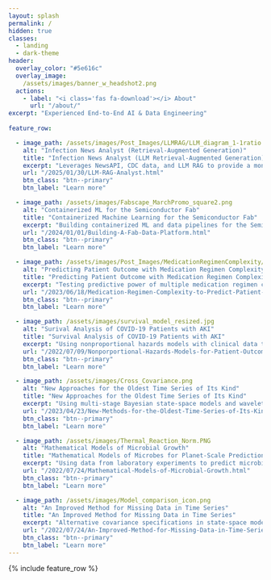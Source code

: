 ```yaml
---
layout: splash
permalink: /
hidden: true
classes: 
  - landing
  - dark-theme
header:
  overlay_color: "#5e616c"
  overlay_image: 
    /assets/images/banner_w_headshot2.png
  actions:
    - label: "<i class='fas fa-download'></i> About"
      url: "/about/"
excerpt: "Experienced End-to-End AI & Data Engineering"
  
feature_row:

  - image_path: /assets/images/Post_Images/LLMRAG/LLM_diagram_1-1ratio.png
    alt: "Infection News Analyst (Retrieval-Augmented Generation)"
    title: "Infection News Analyst (LLM Retrieval-Augmented Generation)"
    excerpt: "Leverages NewsAPI, CDC data, and LLM RAG to provide a monitoring dashboard for flu and COVID infections using Langchain and OpenAI modules and APIs."
    url: "/2025/01/30/LLM-RAG-Analyst.html"
    btn_class: "btn--primary"
    btn_label: "Learn more" 

  - image_path: /assets/images/Fabscape_MarchPromo_square2.png
    alt: "Containerized ML for the Semiconductor Fab"
    title: "Containerized Machine Learning for the Semiconductor Fab"
    excerpt: "Building containerized ML and data pipelines for the Semiconductor Fab with Fabscape, Docker, GRPC and your favorite machine learning libraries."
    url: "/2024/01/01/Building-A-Fab-Data-Platform.html"
    btn_class: "btn--primary"
    btn_label: "Learn more" 

  - image_path: /assets/images/Post_Images/MedicationRegimenComplexity/jcm_sensitivity_specificity_mortality.png
    alt: "Predicting Patient Outcome with Medication Regimen Complexity"
    title: "Predicting Patient Outcome with Medication Regimen Complexity"
    excerpt: "Testing predictive power of multiple medication regimen complexity scoring techniques in categorical prediction models of patient outcome"
    url: "/2023/06/18/Medication-Regimen-Complexity-to-Predict-Patient-Outcome.html"
    btn_class: "btn--primary"
    btn_label: "Learn more"  

  - image_path: /assets/images/survival_model_resized.jpg
    alt: "Surival Analysis of COVID-19 Patients with AKI"
    title: "Survival Analysis of COVID-19 Patients with AKI"
    excerpt: "Using nonproportional hazards models with clinical data to predict patient outcome with acute kidney injury (AKI), and inform patient care"
    url: "/2022/07/09/Nonporportional-Hazards-Models-for-Patient-Outcomes.html"
    btn_class: "btn--primary"
    btn_label: "Learn more"

  - image_path: /assets/images/Cross_Covariance.png
    alt: "New Approaches for the Oldest Time Series of Its Kind"
    title: "New Approaches for the Oldest Time Series of Its Kind"
    excerpt: "Using multi-stage Bayesian state-space models and wavelet analysis to analyze climate patterns on the longest time series of its kind"
    url: "/2023/04/23/New-Methods-for-the-Oldest-Time-Series-of-Its-Kind.html"
    btn_class: "btn--primary"
    btn_label: "Learn more"

  - image_path: /assets/images/Thermal_Reaction_Norm.PNG
    alt: "Mathematical Models of Microbial Growth"
    title: "Mathematical Models of Microbes for Planet-Scale Predictions"
    excerpt: "Using data from laboratory experiments to predict microbial growth rates in future climate scenarios"
    url: "/2022/07/24/Mathematical-Models-of-Microbial-Growth.html"
    btn_class: "btn--primary"
    btn_label: "Learn more"    

  - image_path: /assets/images/Model_comparison_icon.png
    alt: "An Improved Method for Missing Data in Time Series"
    title: "An Improved Method for Missing Data in Time Series"
    excerpt: "Alternative covariance specifications in state-space models to improve imputation accuracy in time series"
    url: "/2022/07/24/An-Improved-Method-for-Missing-Data-in-Time-Series.html"
    btn_class: "btn--primary"
    btn_label: "Learn more" 
---
```


{% include feature_row %}